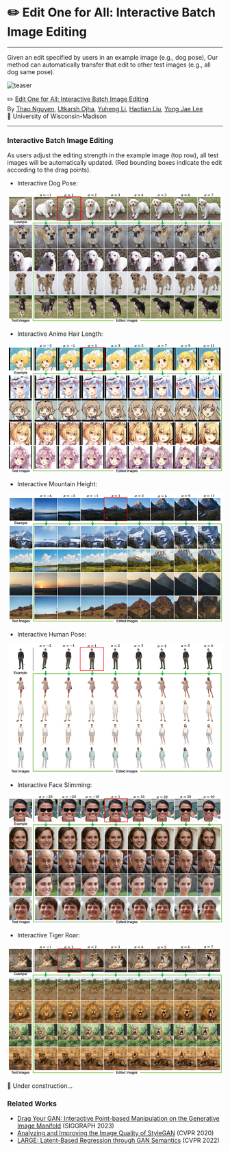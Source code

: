 # ✏️ Edit One for All: Interactive Batch Image Editing

---
Given an edit specified by users in an example image (e.g., dog pose),
Our method can automatically transfer that edit to other test images (e.g., all dog same pose).

![](./images/teaser-gif.gif "teaser")

✏️ [Edit One for All: Interactive Batch Image Editing](https://thaoshibe.github.io/edit-one-for-all/)<br>
By [Thao Nguyen](https://thaoshibe.github.io/), [Utkarsh Ojha](https://utkarshojha.github.io/), [Yuheng Li](https://yuheng-li.github.io/), [Haotian Liu](https://hliu.cc/), [Yong Jae Lee](https://pages.cs.wisc.edu/~yongjaelee/) <br>
🦡 University of Wisconsin-Madison

---

### Interactive Batch Image Editing

As users adjust the editing strength in the example image (top row), all test images will be automatically updated. (Red bounding boxes indicate the edit according to the drag points).

- Interactive Dog Pose:

![](./images/interactive/Slide1.png "teaser")

- Interactive Anime Hair Length:

![](./images/interactive/Slide2.png "teaser")

- Interactive Mountain Height:

![](./images/interactive/Slide3.png "teaser")

- Interactive Human Pose:

![](./images/interactive/Slide4.png "teaser")

- Interactive Face Slimming:

![](./images/interactive/Slide5.png "teaser")

- Interactive Tiger Roar:

![](./images/interactive/Slide7.png "teaser")

🚧 Under construction...


### Related Works

- [Drag Your GAN: Interactive Point-based Manipulation on the Generative Image Manifold](https://vcai.mpi-inf.mpg.de/projects/DragGAN/) (SIGGRAPH 2023)
- [Analyzing and Improving the Image Quality of StyleGAN](https://openaccess.thecvf.com/content_CVPR_2020/papers/Karras_Analyzing_and_Improving_the_Image_Quality_of_StyleGAN_CVPR_2020_paper.pdf) (CVPR 2020)
- [LARGE: Latent-Based Regression through GAN Semantics](https://yotamnitzan.github.io/LARGE/) (CVPR 2022)